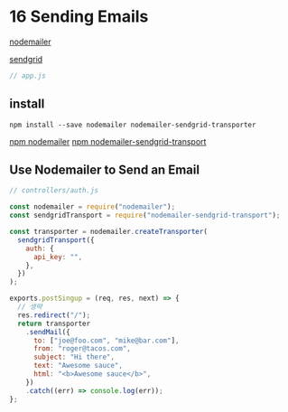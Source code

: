 # 16 Sending Emails

[nodemailer](https://nodemailer.com/about/)

[sendgrid](https://sendgrid.com/docs/)

```js
// app.js
```

## install

`npm install --save nodemailer nodemailer-sendgrid-transporter`

[npm nodemailer](https://www.npmjs.com/package/nodemailer)
[npm nodemailer-sendgrid-transport](https://www.npmjs.com/package/nodemailer-sendgrid-transport)

## Use Nodemailer to Send an Email

```js
// controllers/auth.js

const nodemailer = require("nodemailer");
const sendgridTransport = require("nodemailer-sendgrid-transport");

const transporter = nodemailer.createTransporter(
  sendgridTransport({
    auth: {
      api_key: "",
    },
  })
);

exports.postSingup = (req, res, next) => {
  // 생략
  res.redirect("/");
  return transporter
    .sendMail({
      to: ["joe@foo.com", "mike@bar.com"],
      from: "roger@tacos.com",
      subject: "Hi there",
      text: "Awesome sauce",
      html: "<b>Awesome sauce</b>",
    })
    .catch((err) => console.log(err));
};
```
